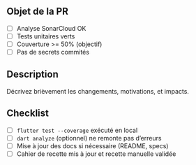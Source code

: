 ## Objet de la PR

- [ ] Analyse SonarCloud OK
- [ ] Tests unitaires verts
- [ ] Couverture >= 50% (objectif)
- [ ] Pas de secrets commités

## Description

Décrivez brièvement les changements, motivations, et impacts.

## Checklist

- [ ] `flutter test --coverage` exécuté en local
- [ ] `dart analyze` (optionnel) ne remonte pas d’erreurs
- [ ] Mise à jour des docs si nécessaire (README, specs)
- [ ] Cahier de recette mis à jour et recette manuelle validée

